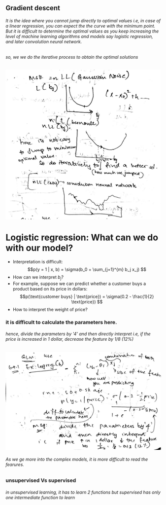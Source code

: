 
## Gradient descent

###### It is the idea where you cannot jump directly to optimal values i.e, in case of a linear regression, you can expect the the curve with the minimum point. But it is difficult to determine the optimal values as you keep increasing the level of machine learning algorithms and models say logistic regression, and later convolution neural network.

###### so, we we do the iterative process to obtain the optimal solutions




![im](1.jpeg)


# Logistic regression: What can we do with our model?

- Interpretation is difficult:
$$p(y = 1 | x, b) = \sigma(b_0 + \sum_{j=1}^{m} b_j x_j) $$
- How can we interpret $b_j$?
- For example, suppose we can predict whether a customer buys a product based on its price in dollars:
$$p(\text{customer buys} | \text{price}) = \sigma(0.2 - \frac{1}{2} \text{price}) $$
- How to interpret the weight of price?

### it is difficult to calculate the parameters here.
###### hence, divide the parameters by '4' and then directly interpret i.e, if the price is increased in 1 dollar, decrease the feature by 1/8 (12%)
![](2.jpeg)

###### As we ge more into the complex models, it is more difficult to read the fearures.

### unsupervised Vs supervised

###### in unsupervised learning, it has to learn 2 functions but supervised has only one intermediate function to learn


```python

```
